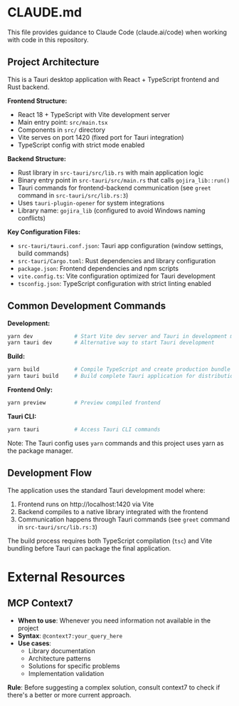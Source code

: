 # CLAUDE.md

This file provides guidance to Claude Code (claude.ai/code) when working with code in this repository.

## Project Architecture

This is a Tauri desktop application with React + TypeScript frontend and Rust backend.

**Frontend Structure:**
- React 18 + TypeScript with Vite development server
- Main entry point: `src/main.tsx`
- Components in `src/` directory
- Vite serves on port 1420 (fixed port for Tauri integration)
- TypeScript config with strict mode enabled

**Backend Structure:**
- Rust library in `src-tauri/src/lib.rs` with main application logic
- Binary entry point in `src-tauri/src/main.rs` that calls `gojira_lib::run()`
- Tauri commands for frontend-backend communication (see `greet` command in `src-tauri/src/lib.rs:3`)
- Uses `tauri-plugin-opener` for system integrations
- Library name: `gojira_lib` (configured to avoid Windows naming conflicts)

**Key Configuration Files:**
- `src-tauri/tauri.conf.json`: Tauri app configuration (window settings, build commands)
- `src-tauri/Cargo.toml`: Rust dependencies and library configuration
- `package.json`: Frontend dependencies and npm scripts
- `vite.config.ts`: Vite configuration optimized for Tauri development
- `tsconfig.json`: TypeScript configuration with strict linting enabled

## Common Development Commands

**Development:**
```bash
yarn dev             # Start Vite dev server and Tauri in development mode
yarn tauri dev       # Alternative way to start Tauri development
```

**Build:**
```bash
yarn build           # Compile TypeScript and create production bundle
yarn tauri build     # Build complete Tauri application for distribution
```

**Frontend Only:**
```bash
yarn preview         # Preview compiled frontend
```

**Tauri CLI:**
```bash
yarn tauri           # Access Tauri CLI commands
```

Note: The Tauri config uses `yarn` commands and this project uses yarn as the package manager.

## Development Flow

The application uses the standard Tauri development model where:
1. Frontend runs on http://localhost:1420 via Vite
2. Backend compiles to a native library integrated with the frontend
3. Communication happens through Tauri commands (see `greet` command in `src-tauri/src/lib.rs:3`)

The build process requires both TypeScript compilation (`tsc`) and Vite bundling before Tauri can package the final application.

# External Resources
## MCP Context7
- **When to use**: Whenever you need information not available in the project
- **Syntax**: `@context7:your_query_here`
- **Use cases**:
  - Library documentation
  - Architecture patterns
  - Solutions for specific problems
  - Implementation validation

**Rule**: Before suggesting a complex solution, consult context7 to check if there's a better or more current approach.